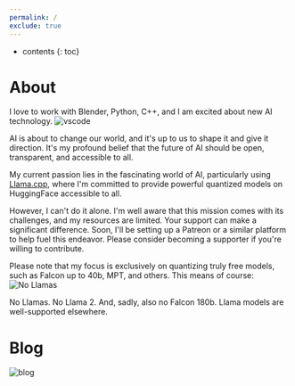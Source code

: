 ```yaml
---
permalink: /
exclude: true
---
```


* contents
{: toc}

# About
I love to work with Blender, Python, C++, and I am excited about new AI technology.
![vscode](https://source.unsplash.com/800x90/?vscode)

AI is about to change our world, and it's up to us to shape it and give it direction.
It's my profound belief that the future of AI should be open, transparent, and accessible to all.

My current passion lies in the fascinating world of AI, particularly using [Llama.cpp](https://github.com/ggerganov/llama.cpp), where I'm committed to provide powerful quantized models on HuggingFace accessible to all.

However, I can't do it alone. I'm well aware that this mission comes with its challenges, and my resources are limited. Your support can make a significant difference. Soon, I'll be setting up a Patreon or a similar platform to help fuel this endeavor. Please consider becoming a supporter if you're willing to contribute.

Please note that my focus is exclusively on quantizing truly free models, such as Falcon up to 40b, MPT, and others. This means of course:
![No Llamas](/assets/images/NoLlamas.png)

No Llamas. No Llama 2. And, sadly, also no Falcon 180b. Llama models are well-supported elsewhere.
# Blog
![blog](https://source.unsplash.com/800x90/?blog)
